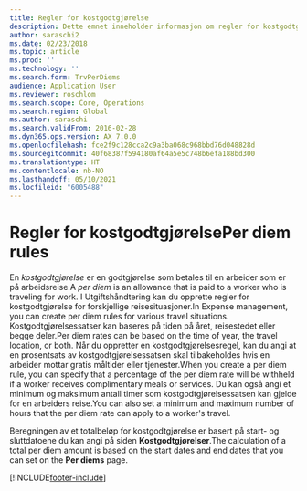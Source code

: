 ```yaml
---
title: Regler for kostgodtgjørelse
description: Dette emnet inneholder informasjon om regler for kostgodtgjørelse.
author: saraschi2
ms.date: 02/23/2018
ms.topic: article
ms.prod: ''
ms.technology: ''
ms.search.form: TrvPerDiems
audience: Application User
ms.reviewer: roschlom
ms.search.scope: Core, Operations
ms.search.region: Global
ms.author: saraschi
ms.search.validFrom: 2016-02-28
ms.dyn365.ops.version: AX 7.0.0
ms.openlocfilehash: fce2f9c128cca2c9a3ba068c968bbd76d048828d
ms.sourcegitcommit: 40f68387f594180af64a5e5c748b6efa188bd300
ms.translationtype: HT
ms.contentlocale: nb-NO
ms.lasthandoff: 05/10/2021
ms.locfileid: "6005488"
---
```

# <a name="per-diem-rules"></a><span data-ttu-id="577ec-103">Regler for kostgodtgjørelse</span><span class="sxs-lookup"><span data-stu-id="577ec-103">Per diem rules</span></span>

<span data-ttu-id="577ec-104">En *kostgodtgjørelse* er en godtgjørelse som betales til en arbeider som er på arbeidsreise.</span><span class="sxs-lookup"><span data-stu-id="577ec-104">A *per diem* is an allowance that is paid to a worker who is traveling for work.</span></span> <span data-ttu-id="577ec-105">I Utgiftshåndtering kan du opprette regler for kostgodtgjørelse for forskjellige reisesituasjoner.</span><span class="sxs-lookup"><span data-stu-id="577ec-105">In Expense management, you can create per diem rules for various travel situations.</span></span> <span data-ttu-id="577ec-106">Kostgodtgjørelsessatser kan baseres på tiden på året, reisestedet eller begge deler.</span><span class="sxs-lookup"><span data-stu-id="577ec-106">Per diem rates can be based on the time of year, the travel location, or both.</span></span> <span data-ttu-id="577ec-107">Når du oppretter en kostgodtgjørelsesregel, kan du angi at en prosentsats av kostgodtgjørelsessatsen skal tilbakeholdes hvis en arbeider mottar gratis måltider eller tjenester.</span><span class="sxs-lookup"><span data-stu-id="577ec-107">When you create a per diem rule, you can specify that a percentage of the per diem rate will be withheld if a worker receives complimentary meals or services.</span></span> <span data-ttu-id="577ec-108">Du kan også angi et minimum og maksimum antall timer som kostgodtgjørelsessatsen kan gjelde for en arbeiders reise.</span><span class="sxs-lookup"><span data-stu-id="577ec-108">You can also set a minimum and maximum number of hours that the per diem rate can apply to a worker's travel.</span></span>

<span data-ttu-id="577ec-109">Beregningen av et totalbeløp for kostgodtgjørelse er basert på start- og sluttdatoene du kan angi på siden **Kostgodtgjørelser**.</span><span class="sxs-lookup"><span data-stu-id="577ec-109">The calculation of a total per diem amount is based on the start dates and end dates that you can set on the **Per diems** page.</span></span>


[!INCLUDE[footer-include](../includes/footer-banner.md)]